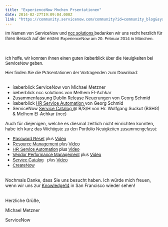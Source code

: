 ```yaml
---
title: "ExperienceNow Mnchen Prsentationen"
date: 2014-02-27T19:09:04.000Z
link: "https://community.servicenow.com/community?id=community_blog&sys_id=a81daea5dbd0dbc01dcaf3231f96197c"
---
```

<p><span style="font-family: Calibri, sans-serif;">Im Namen von ServiceNow und <a title="w.ncc-solutions.com/" href="http://www.ncc-solutions.com/">ncc solutions </a>bedanken wir uns recht herzlich für Ihren Besuch auf der ersten </span><span style="font-family: Calibri, sans-serif; font-size: 10pt; line-height: 1.5em;">ExperienceNow am 20. Februar 2014 in München.</span></p><p><span style="font-family: Calibri, sans-serif;"><br/></span></p><p><span style="font-family: Calibri, sans-serif;">Ich hoffe, wir konnten Ihnen einen guten íœberblick über die Neuigkeiten bei ServiceNow geben.</span></p><p><span style="font-family: Calibri, sans-serif;">Hier finden Sie die Präsentationen der Vortragenden zum Download:<br/><br/></span></p><ul><li>íœberblick ServiceNow von Michael Metzner </li><li>íœberblick ncc solutions von Melhem El-Achkar</li><li>Zusammenfassung Dublin Release Neuerungen von Georg Schmid</li><li>íœberblick <a title="w.servicenow.com/products/case-management-applications/human-resources.html" href="http://www.servicenow.com/products/case-management-applications/human-resources.html">HR Service Automation </a> von Georg Schmid</li><li>ServiceNow <a title="w.servicenow.com/products/it-service-automation-applications/service-catalog.html" href="http://www.servicenow.com/products/it-service-automation-applications/service-catalog.html">Service Catalog</a><a title="w.servicenow.com/products/it-service-automation-applications/service-catalog.html" href="http://www.servicenow.com/products/it-service-automation-applications/service-catalog.html"> </a> @ B/S/H von Hr. Wolfgang Suckut (BSHG) &amp; Melhem El-Achkar (ncc)</li></ul><p></p><p>Auch für diejenigen, welche es diesmal zeitlich nicht einrichten konnten, habe ich kurz das <span style="font-family: Calibri, sans-serif;">Wichtigste zu den Portfolio Neuigkeiten zusammengefasst:<br/></span></p><ul><li><span style="font-family: Calibri, sans-serif;"><a title="w.servicenow.com/products/orchestration/password-reset.html?elq=91a5f87b1c694f3abcdb83b1d7ea9c7b&elqCampaignId=" href="http://www.servicenow.com/products/orchestration/password-reset.html?elq=91a5f87b1c694f3abcdb83b1d7ea9c7b&amp;elqCampaignId=">Password Reset</a> plus <a title="rldefense.proofpoint.com/v1/url?u=http://www.example.com/?elq%3D91a5f87b1c694f3abcdb83b1d7ea9c7b%26elqCampaignId%3D&k=vE6vJ/6us6MO2E%2BCdRJaLw%3D%3D&r=Car9pddPx/bH402UDIFf0vZ%2B6GNIaf65ZRc4EApyt24%3D&m=NTXsvUi9QgpOeTWUYaVpsmLZEpw5zdO/9StAz%2BdJtsM%3D&s=f7296da3d84452d1a6ae2be131b99a00b596f24bb4bf9ee6d3c956b39bdbc6a1" href="https://urldefense.proofpoint.com/v1/url?u=http://www.example.com/?elq%3D91a5f87b1c694f3abcdb83b1d7ea9c7b%26elqCampaignId%3D&amp;k=vE6vJ/6us6MO2E%2BCdRJaLw%3D%3D&amp;r=Car9pddPx/bH402UDIFf0vZ%2B6GNIaf65ZRc4EApyt24%3D&amp;m=NTXsvUi9QgpOeTWUYaVpsmLZEpw5zdO/9StAz%2BdJtsM%3D&amp;s=f7296da3d84452d1a6ae2be131b99a00b596f24bb4bf9ee6d3c956b39bdbc6a1">Video</a></span></li><li><span style="font-family: Calibri, sans-serif;"><a title="w.servicenow.com/products/it-service-automation-applications/resource-management.html?elq=91a5f87b1c694f3abcdb83b1d7ea9c7b&elqCampaignId=" href="http://www.servicenow.com/products/it-service-automation-applications/resource-management.html?elq=91a5f87b1c694f3abcdb83b1d7ea9c7b&amp;elqCampaignId=">Resource Management</a> plus <a title="rldefense.proofpoint.com/v1/url?u=http://www.youtube.com/watch?v%3DUva8d9YPYK4%26elq%3D91a5f87b1c694f3abcdb83b1d7ea9c7b%26elqCampaignId%3D&k=vE6vJ/6us6MO2E%2BCdRJaLw%3D%3D&r=Car9pddPx/bH402UDIFf0vZ%2B6GNIaf65ZRc4EApyt24%3D&m=NTXsvUi9QgpOeTWUYaVpsmLZEpw5zdO/9StAz%2BdJtsM%3D&s=039570130350055c2689ec76983977fb9c65a23987277170c77fc2f878576661" href="https://urldefense.proofpoint.com/v1/url?u=http://www.youtube.com/watch?v%3DUva8d9YPYK4%26elq%3D91a5f87b1c694f3abcdb83b1d7ea9c7b%26elqCampaignId%3D&amp;k=vE6vJ/6us6MO2E%2BCdRJaLw%3D%3D&amp;r=Car9pddPx/bH402UDIFf0vZ%2B6GNIaf65ZRc4EApyt24%3D&amp;m=NTXsvUi9QgpOeTWUYaVpsmLZEpw5zdO/9StAz%2BdJtsM%3D&amp;s=039570130350055c2689ec76983977fb9c65a23987277170c77fc2f878576661">Video</a></span></li><li><span style="font-family: Calibri, sans-serif;"><a title="w.servicenow.com/products/case-management-applications/human-resources.html?elq=91a5f87b1c694f3abcdb83b1d7ea9c7b&elqCampaignId=" href="http://www.servicenow.com/products/case-management-applications/human-resources.html?elq=91a5f87b1c694f3abcdb83b1d7ea9c7b&amp;elqCampaignId=">HR Service Automation</a> plus <a title="rldefense.proofpoint.com/v1/url?u=http://www.example.com/?elq%3D91a5f87b1c694f3abcdb83b1d7ea9c7b%26elqCampaignId%3D&k=vE6vJ/6us6MO2E%2BCdRJaLw%3D%3D&r=Car9pddPx/bH402UDIFf0vZ%2B6GNIaf65ZRc4EApyt24%3D&m=NTXsvUi9QgpOeTWUYaVpsmLZEpw5zdO/9StAz%2BdJtsM%3D&s=f7296da3d84452d1a6ae2be131b99a00b596f24bb4bf9ee6d3c956b39bdbc6a1" href="https://urldefense.proofpoint.com/v1/url?u=http://www.example.com/?elq%3D91a5f87b1c694f3abcdb83b1d7ea9c7b%26elqCampaignId%3D&amp;k=vE6vJ/6us6MO2E%2BCdRJaLw%3D%3D&amp;r=Car9pddPx/bH402UDIFf0vZ%2B6GNIaf65ZRc4EApyt24%3D&amp;m=NTXsvUi9QgpOeTWUYaVpsmLZEpw5zdO/9StAz%2BdJtsM%3D&amp;s=f7296da3d84452d1a6ae2be131b99a00b596f24bb4bf9ee6d3c956b39bdbc6a1">Video</a></span></li><li><span style="font-family: Calibri, sans-serif;"><a title="w.servicenow.com/products/it-service-automation-applications/vendor-performance-management.html?elq=91a5f87b1c694f3abcdb83b1d7ea9c7b&elqCampaignId=" href="http://www.servicenow.com/products/it-service-automation-applications/vendor-performance-management.html?elq=91a5f87b1c694f3abcdb83b1d7ea9c7b&amp;elqCampaignId=">Vendor Performance Management</a> plus <a title="rldefense.proofpoint.com/v1/url?u=http://www.example.com/?elq%3D91a5f87b1c694f3abcdb83b1d7ea9c7b%26elqCampaignId%3D&k=vE6vJ/6us6MO2E%2BCdRJaLw%3D%3D&r=Car9pddPx/bH402UDIFf0vZ%2B6GNIaf65ZRc4EApyt24%3D&m=NTXsvUi9QgpOeTWUYaVpsmLZEpw5zdO/9StAz%2BdJtsM%3D&s=f7296da3d84452d1a6ae2be131b99a00b596f24bb4bf9ee6d3c956b39bdbc6a1" href="https://urldefense.proofpoint.com/v1/url?u=http://www.example.com/?elq%3D91a5f87b1c694f3abcdb83b1d7ea9c7b%26elqCampaignId%3D&amp;k=vE6vJ/6us6MO2E%2BCdRJaLw%3D%3D&amp;r=Car9pddPx/bH402UDIFf0vZ%2B6GNIaf65ZRc4EApyt24%3D&amp;m=NTXsvUi9QgpOeTWUYaVpsmLZEpw5zdO/9StAz%2BdJtsM%3D&amp;s=f7296da3d84452d1a6ae2be131b99a00b596f24bb4bf9ee6d3c956b39bdbc6a1">Video</a></span></li><li><span style="font-family: Calibri, sans-serif;"><a title="w.servicenow.com/products/it-service-automation-applications/service-catalog.html?elq=91a5f87b1c694f3abcdb83b1d7ea9c7b&elqCampaignId=" href="http://www.servicenow.com/products/it-service-automation-applications/service-catalog.html?elq=91a5f87b1c694f3abcdb83b1d7ea9c7b&amp;elqCampaignId=">Service Catalog</a>   plus <a title="rldefense.proofpoint.com/v1/url?u=http://www.youtube.com/watch?v%3DwAy1XPtefY0%26elq%3D91a5f87b1c694f3abcdb83b1d7ea9c7b%26elqCampaignId%3D&k=vE6vJ/6us6MO2E%2BCdRJaLw%3D%3D&r=Car9pddPx/bH402UDIFf0vZ%2B6GNIaf65ZRc4EApyt24%3D&m=NTXsvUi9QgpOeTWUYaVpsmLZEpw5zdO/9StAz%2BdJtsM%3D&s=447e089bc033159e664c4c435841b3c08d1a83bf3fd13d21f9f25462d35965b4" href="https://urldefense.proofpoint.com/v1/url?u=http://www.youtube.com/watch?v%3DwAy1XPtefY0%26elq%3D91a5f87b1c694f3abcdb83b1d7ea9c7b%26elqCampaignId%3D&amp;k=vE6vJ/6us6MO2E%2BCdRJaLw%3D%3D&amp;r=Car9pddPx/bH402UDIFf0vZ%2B6GNIaf65ZRc4EApyt24%3D&amp;m=NTXsvUi9QgpOeTWUYaVpsmLZEpw5zdO/9StAz%2BdJtsM%3D&amp;s=447e089bc033159e664c4c435841b3c08d1a83bf3fd13d21f9f25462d35965b4">Video</a></span></li><li><span style="font-family: Calibri, sans-serif;"><a title="w.servicenow.com/products/service-automation-platform/createnow-development-suite.html?elq=91a5f87b1c694f3abcdb83b1d7ea9c7b&elqCampaignId=" href="http://www.servicenow.com/products/service-automation-platform/createnow-development-suite.html?elq=91a5f87b1c694f3abcdb83b1d7ea9c7b&amp;elqCampaignId=">CreateNow</a></span></li></ul><p><br/>Nochmals Danke, dass Sie uns besucht haben. Ich würde mich freuen, wenn wir uns zur <a title="owledge.servicenow.com/" href="http://knowledge.servicenow.com/">Knowledge14</a> in San Francisco wieder sehen!</p><p><br/>Herzliche Grüße,</p><p>Michael Metzner</p><p>ServiceNow</p>